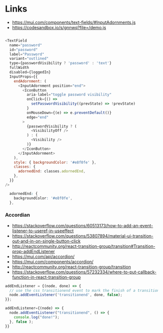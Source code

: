 # Links

- https://mui.com/components/text-fields/#InputAdornments.js
- https://codesandbox.io/s/gnnwq?file=/demo.js

```js

<TextField
  name="password"
  id="password"
  label="Password"
  variant="outlined"
  type={passwordVisibility ? 'password' : 'text'}
  fullWidth
  disabled={loggedIn}
  InputProps={{
    endAdornment: (
      <InputAdornment position="end">
        <IconButton
          aria-label="toggle password visibility"
          onClick={() =>
            setPasswordVisibility((prevState) => !prevState)
          }
          onMouseDown={(e) => e.preventDefault()}
          edge="end"
        >
          {passwordVisibility ? (
            <VisibilityOff />
          ) : (
            <Visibility />
          )}
        </IconButton>
      </InputAdornment>
    ),
    style: { backgroundColor: '#e8f0fe' },
    classes: {
      adornedEnd: classes.adornedEnd,
    },
  }}
/>

```

```css 
  adornedEnd: {
    backgroundColor: '#e8f0fe',
  },
```

### Accordian

- https://stackoverflow.com/questions/60513173/how-to-add-an-event-listener-to-useref-in-useeffect
- https://stackoverflow.com/questions/53807894/material-ui-transition-out-and-in-on-single-button-click
- http://reactcommunity.org/react-transition-group/transition#Transition-prop-addEndListener
- https://mui.com/api/accordion/
- https://mui.com/components/accordion/
- http://reactcommunity.org/react-transition-group/transition
- https://stackoverflow.com/questions/57232334/where-to-put-callback-function-in-react-transition-group

```js
addEndListener = {(node, done) => {
  // use the css transitionend event to mark the finish of a transition
  node.addEventListener('transitionend', done, false);
}};

addEndListener={(node) => {
  node.addEventListener("transitionend", () => {
    console.log("done!");
  }, false );
}}
```